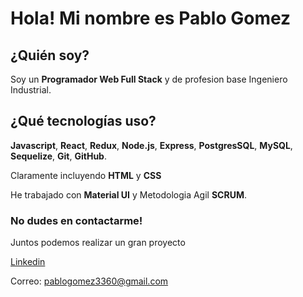  # Hola! Mi nombre es Pablo Gomez
 
## ¿Quién soy? 
Soy un **Programador Web Full Stack** y de profesion base Ingeniero Industrial.

## ¿Qué tecnologías uso?

**Javascript**, **React**, **Redux**, **Node.js**, **Express**, **PostgresSQL**, **MySQL**, **Sequelize**, **Git**, **GitHub**.

Claramente incluyendo **HTML** y **CSS**

He trabajado con **Material UI** y Metodologia Agil **SCRUM**.

### No dudes en contactarme! 
Juntos podemos realizar un gran proyecto

[Linkedin](https://www.linkedin.com/in/pablogomez3360)

Correo: pablogomez3360@gmail.com
